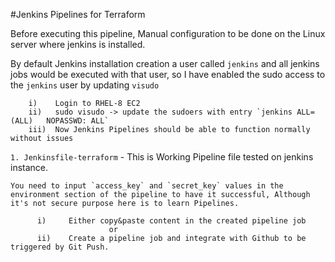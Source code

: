 #Jenkins Pipelines for Terraform

Before executing this pipeline, Manual configuration to be done on the Linux server where jenkins is installed.

By default Jenkins installation creation a user called `jenkins` and all jenkins jobs would be executed with that user, so I have enabled the sudo access to the `jenkins` user by updating `visudo`

        i)    Login to RHEL-8 EC2
        ii)   sudo visudo -> update the sudoers with entry `jenkins	ALL=(ALL) 	NOPASSWD: ALL`
        iii)  Now Jenkins Pipelines should be able to function normally without issues


`1. Jenkinsfile-terraform` - This is Working Pipeline file tested on jenkins instance.

    You need to input `access_key` and `secret_key` values in the environment section of the pipeline to have it successful, Although it's not secure purpose here is to learn Pipelines.

          i)     Either copy&paste content in the created pipeline job
                          or
          ii)    Create a pipeline job and integrate with Github to be triggered by Git Push.
